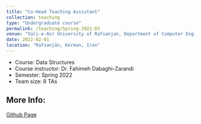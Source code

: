 ```yaml
---
title: "Co-Head Teaching Assistant"
collection: teaching
type: "Undergraduate course"
permalink: /teaching/Spring-2022-DS
venue: "Vali-e-Asr University of Rafsanjan, Department of Computer Engineering"
date: 2022-02-01
location: "Rafsanjān, Kerman, Iran"
---
```


- Course: Data Structures
- Course instructor: Dr. Fahimeh Dabaghi-Zarandi
- Semester: Spring 2022
- Team size: 8 TAs

## More Info:
[Github Page](https://github.com/VRU-CE/Data_Structures-4002)
